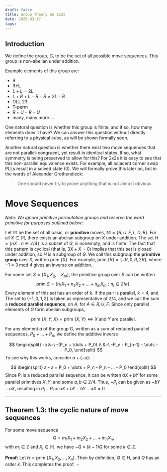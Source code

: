```yaml
---
draft: false
title: Group Theory on 2x2s
date: 2025-03-17
tags:
---
```

## Introduction
We define the group, $G,$ to be the set of all possible move sequences. This group is non-abelian under addition.

Example elements of this group are:
<!--more-->
- R
- R+L
- $L+L=2L$ 
-  $L + R + L -R - R = 2L-R$
- OLL 23
- T-perm
- $R + U - R - U$
- many, many more….

One natural question is whether this group is finite, and if so, how many elements does it have? We can answer this question without directly referring to a physical cube, as will be shown formally soon.

Another natural question is whether there exist two move sequences that are not parallel-congruent, yet result in identical states. If so, what symmetry is being preserved to allow for this? For 2x2s it is easy to see that this non-parallel equivalence exists. For example, all adjacent corner swap PLLs result in a solved state (0). We will formally prove this later on, but in the words of Alexander Grothendieck:

> One should never try to prove anything that is not almost obvious.

# Move Sequences
*Note: We ignore primitive permutation groups and reserve the word primitive for purposes outlined below:*

Let $\mathbb{M}$ be the set of all basic, or **primitive** moves, $\mathbb{M} = \{R,U,F,L,D,B\}$. For all $X \in \mathbb{M}$, there exists an abelian subgroup on $X$ under addition. The set $H = \{n X : n \in \mathbb{Z} / 4\}$ is a subset of $G$, is nonempty, and is finite. The fact that this pattern is cyclical (that is, $3X + X = 0$) implies that this set is closed under addition, so $H$ is a subgroup of $G.$ We call this subgroup the **primitive group** over $X,$ written $\text{prim } \{X\}$. For example,  $\text{prim }\{R\} =\{-R, 0, R, 2R\}$, where $-1 \equiv 3$ mod $4$ gives an inverse on addition. 

For some set $S=\{X_{1},X_{2}, \dots X_{m}\}$, the primitive group over $S$ can be written $$\text{prim }S= \{ n_{1}X_{1} + n_{2}X_{2} + \dots+n_{m}X_{m} : n_{i} \in \mathbb{Z} / k \}.$$Every element of this set has an order of $k$. If the pair is parallel, $k=4$, and The set to $\{-1,0,1,2\}$ is taken as representative of $\mathbb{Z} / 4$, and we call the sum a **reduced parallel sequence,** on $A$, for $A \in {R,U,F}$. Since only parallel elements of $G$ form abelian subgroups,

$$\text{prim } \{X, Y, X\} = \text{prim } \{X, Y\} \iff X \text{ and } Y \text{ are parallel.}$$

For any element $a$ of the group G, written as a sum of reduced parallel sequences, $P_0 + … + P_n$, we define the additive inverse 

$$
\begin{split}
-a &=\ -(P_n + \dots + P_0) \\
&=\ -P_n - P_{n-1} - \dots - P_0,
\end{split}
$$
To see why this works, consider $a + (-a)$:

$$
\begin{split}
a - a = P_0 + \dots + P_n - P_n - ... - P_0
\end{split}
$$
Since $P_i$ is a reduced parallel sequence, it can be written $aX + bY$ for some parallel primitives $X,Y$, and some $a,b \in \mathbb{Z} / 4$. Thus, $-P_i$ can be given as $-bY - aX$, resulting in $P_i - P_i = aX + bY - bY - aX = 0$

___
## Theorem 1.3: the cyclic nature of move sequences
For some move sequence $$Q = m_{1}X_{1}+m_{2}X_{2}+\dots+m_{n}X_{n},$$with $m_{i} \in \mathbb{Z}$ and $X_{i} \in \mathbb{M}$, we have $-Q\equiv(k-1)Q$ for some $k \in \mathbb{Z}$. 

**Proof:** Let $H =\text{prim } \{X_{1},X_{2},\dots,X_{n}\}$. Then by definition, $Q \in H$, and $Q$ has an order $k$. This completes the proof. $\; \square$